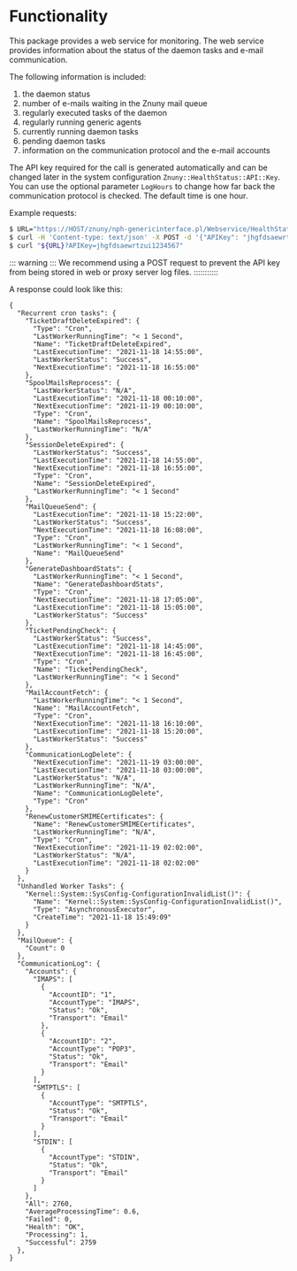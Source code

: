 # Functionality

This package provides a web service for monitoring. The web service provides information about the status of the daemon tasks and e-mail communication.

The following information is included:

1. the daemon status
2. number of e-mails waiting in the Znuny mail queue
3. regularly executed tasks of the daemon
4. regularly running generic agents
5. currently running daemon tasks
6. pending daemon tasks
7. information on the communication protocol and the e-mail accounts

The API key required for the call is generated automatically and can be changed later in the system configuration `Znuny::HealthStatus::API::Key`.
You can use the optional parameter `LogHours` to change how far back the communication protocol is checked. The default time is one hour.


Example requests:

```bash
$ URL="https://HOST/znuny/nph-genericinterface.pl/Webservice/HealthStatus/HealthStatusGet"
$ curl -H 'Content-type: text/json' -X POST -d '{"APIKey": "jhgfdsaewrtzui1234567"}' "$URL"
$ curl "${URL}?APIKey=jhgfdsaewrtzui1234567"
```

::: warning  :::
We recommend using a POST request to prevent the API key from being stored in web or proxy server log files.
:::::::::::


A response could look like this:

```
{
  "Recurrent cron tasks": {
    "TicketDraftDeleteExpired": {
      "Type": "Cron",
      "LastWorkerRunningTime": "< 1 Second",
      "Name": "TicketDraftDeleteExpired",
      "LastExecutionTime": "2021-11-18 14:55:00",
      "LastWorkerStatus": "Success",
      "NextExecutionTime": "2021-11-18 16:55:00"
    },
    "SpoolMailsReprocess": {
      "LastWorkerStatus": "N/A",
      "LastExecutionTime": "2021-11-18 00:10:00",
      "NextExecutionTime": "2021-11-19 00:10:00",
      "Type": "Cron",
      "Name": "SpoolMailsReprocess",
      "LastWorkerRunningTime": "N/A"
    },
    "SessionDeleteExpired": {
      "LastWorkerStatus": "Success",
      "LastExecutionTime": "2021-11-18 14:55:00",
      "NextExecutionTime": "2021-11-18 16:55:00",
      "Type": "Cron",
      "Name": "SessionDeleteExpired",
      "LastWorkerRunningTime": "< 1 Second"
    },
    "MailQueueSend": {
      "LastExecutionTime": "2021-11-18 15:22:00",
      "LastWorkerStatus": "Success",
      "NextExecutionTime": "2021-11-18 16:08:00",
      "Type": "Cron",
      "LastWorkerRunningTime": "< 1 Second",
      "Name": "MailQueueSend"
    },
    "GenerateDashboardStats": {
      "LastWorkerRunningTime": "< 1 Second",
      "Name": "GenerateDashboardStats",
      "Type": "Cron",
      "NextExecutionTime": "2021-11-18 17:05:00",
      "LastExecutionTime": "2021-11-18 15:05:00",
      "LastWorkerStatus": "Success"
    },
    "TicketPendingCheck": {
      "LastWorkerStatus": "Success",
      "LastExecutionTime": "2021-11-18 14:45:00",
      "NextExecutionTime": "2021-11-18 16:45:00",
      "Type": "Cron",
      "Name": "TicketPendingCheck",
      "LastWorkerRunningTime": "< 1 Second"
    },
    "MailAccountFetch": {
      "LastWorkerRunningTime": "< 1 Second",
      "Name": "MailAccountFetch",
      "Type": "Cron",
      "NextExecutionTime": "2021-11-18 16:10:00",
      "LastExecutionTime": "2021-11-18 15:20:00",
      "LastWorkerStatus": "Success"
    },
    "CommunicationLogDelete": {
      "NextExecutionTime": "2021-11-19 03:00:00",
      "LastExecutionTime": "2021-11-18 03:00:00",
      "LastWorkerStatus": "N/A",
      "LastWorkerRunningTime": "N/A",
      "Name": "CommunicationLogDelete",
      "Type": "Cron"
    },
    "RenewCustomerSMIMECertificates": {
      "Name": "RenewCustomerSMIMECertificates",
      "LastWorkerRunningTime": "N/A",
      "Type": "Cron",
      "NextExecutionTime": "2021-11-19 02:02:00",
      "LastWorkerStatus": "N/A",
      "LastExecutionTime": "2021-11-18 02:02:00"
    }
  },
  "Unhandled Worker Tasks": {
    "Kernel::System::SysConfig-ConfigurationInvalidList()": {
      "Name": "Kernel::System::SysConfig-ConfigurationInvalidList()",
      "Type": "AsynchronousExecutor",
      "CreateTime": "2021-11-18 15:49:09"
    }
  },
  "MailQueue": {
    "Count": 0
  },
  "CommunicationLog": {
    "Accounts": {
      "IMAPS": [
        {
          "AccountID": "1",
          "AccountType": "IMAPS",
          "Status": "Ok",
          "Transport": "Email"
        },
        {
          "AccountID": "2",
          "AccountType": "POP3",
          "Status": "Ok",
          "Transport": "Email"
        }
      ],
      "SMTPTLS": [
        {
          "AccountType": "SMTPTLS",
          "Status": "Ok",
          "Transport": "Email"
        }
      ],
      "STDIN": [
        {
          "AccountType": "STDIN",
          "Status": "Ok",
          "Transport": "Email"
        }
      ]
    },
    "All": 2760,
    "AverageProcessingTime": 0.6,
    "Failed": 0,
    "Health": "OK",
    "Processing": 1,
    "Successful": 2759
  },
}
```
